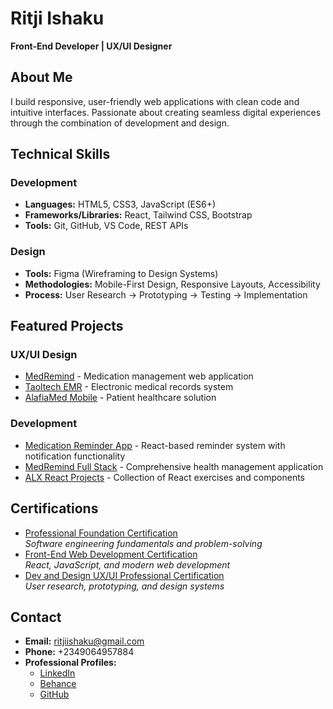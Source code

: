 # Ritji Ishaku
**Front-End Developer | UX/UI Designer**

## About Me
I build responsive, user-friendly web applications with clean code and intuitive interfaces. Passionate about creating seamless digital experiences through the combination of development and design.

## Technical Skills
### Development
- **Languages:** HTML5, CSS3, JavaScript (ES6+)
- **Frameworks/Libraries:** React, Tailwind CSS, Bootstrap
- **Tools:** Git, GitHub, VS Code, REST APIs

### Design
- **Tools:** Figma (Wireframing to Design Systems)
- **Methodologies:** Mobile-First Design, Responsive Layouts, Accessibility
- **Process:** User Research → Prototyping → Testing → Implementation

## Featured Projects
### UX/UI Design
- [MedRemind](https://www.figma.com/design/Cz55R90J2BZeSz7bnZ1Hjd/MedMind-Web-Application) - Medication management web application
- [Taoltech EMR](https://www.figma.com/design/qIfWIqQJLia9CmHrh8XOhw/EMR-PROJECT-(Copy)) - Electronic medical records system
- [AlafiaMed Mobile](https://www.figma.com/design/r15VBlnZq7WK44W39KnCEP/AlafiaMed-Project-File) - Patient healthcare solution

### Development
- [Medication Reminder App](https://github.com/ritjiishaku/medication-reminder-app) - React-based reminder system with notification functionality
- [MedRemind Full Stack](https://github.com/ritjiishaku/medremind) - Comprehensive health management application
- [ALX React Projects](https://github.com/ritjiishaku/alx-fe-reactjs) - Collection of React exercises and components

## Certifications

- [Professional Foundation Certification](https://drive.google.com/file/d/1eaTH1hq57rD1FEL5uVwjCI5FMzFyQdYc/view?usp=sharing)  
  *Software engineering fundamentals and problem-solving*
- [Front-End Web Development Certification]()  
  *React, JavaScript, and modern web development*
- [Dev and Design UX/UI Professional Certification](https://drive.google.com/file/d/16dRi7JvWAODIOblyRexi-SPXgPCPPBa7/view?usp=sharing)  
  *User research, prototyping, and design systems*

## Contact
- **Email:** ritjiishaku@gmail.com
- **Phone:** +2349064957884
- **Professional Profiles:**
  - [LinkedIn](https://www.linkedin.com/in/ritjiishaku)
  - [Behance](https://www.behance.net/ritjiishaku)
  - [GitHub](https://github.com/ritjiishaku)
